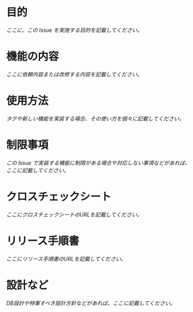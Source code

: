 # 目的
_ここに、この Issue を実施する目的を記載してください。_

# 機能の内容
_ここに依頼内容または改修する内容を記載してください。_

# 使用方法
_タグや新しい機能を実装する場合、その使い方を個々に記載してください。_

# 制限事項
_この Issue で実装する機能に制限がある場合や対応しない事項などがあれば、ここに記載してください。_

# クロスチェックシート
_ここにクロスチェックシートのURLを記載してください。_

# リリース手順書
_ここにリリース手順書のURLを記載してください。_

# 設計など
_DB設計や特筆すべき設計方針などがあれば、ここに記載してください。_
